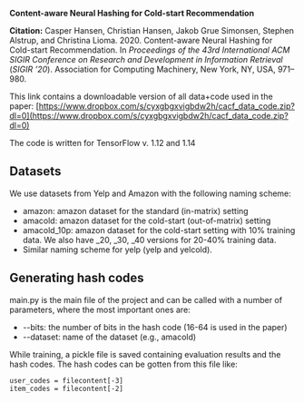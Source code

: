 **Content-aware Neural Hashing for Cold-start Recommendation**

**Citation:** Casper Hansen, Christian Hansen, Jakob Grue Simonsen, Stephen Alstrup, and Christina Lioma. 2020. Content-aware Neural Hashing for Cold-start Recommendation. In _Proceedings of the 43rd International ACM SIGIR Conference on Research and Development in Information Retrieval_ (_SIGIR ’20_). Association for Computing Machinery, New York, NY, USA, 971–980. 

This link contains a downloadable version of all data+code used in the paper: [https://www.dropbox.com/s/cyxgbgxvigbdw2h/cacf_data_code.zip?dl=0](https://www.dropbox.com/s/cyxgbgxvigbdw2h/cacf_data_code.zip?dl=0)

The code is written for TensorFlow v. 1.12 and 1.14

## Datasets

We use datasets from Yelp and Amazon with the following naming scheme:

- amazon: amazon dataset for the standard (in-matrix) setting
- amacold: amazon dataset for the cold-start (out-of-matrix) setting
- amacold_10p: amazon dataset for the cold-start setting with 10% training data. We also have _20, _30, _40 versions for 20-40% training data.
- Similar naming scheme for yelp (yelp and yelcold).
## Generating hash codes
main.py is the main file of the project and can be called with a number of parameters, where the most important ones are:

 - \-\-bits: the number of bits in the hash code (16-64 is used in the paper)
 - \-\-dataset: name of the dataset (e.g., amacold)

While training, a pickle file is saved containing evaluation results and the hash codes. The hash codes can be gotten from this file like: 

    user_codes = filecontent[-3]
    item_codes = filecontent[-2]
